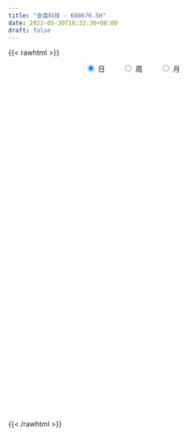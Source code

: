 ```yaml
---
title: "金盘科技 - 688676.SH"
date: 2022-05-30T16:32:30+08:00
draft: false
---
```

{{< rawhtml >}}
    <div style="text-align: center">
        <label style="padding: 1rem;"><input style="margin-right: .5rem" type="radio" name="period" value="D" checked onclick="period_change(this)">日</label>
        <label style="padding: 1rem;"><input style="margin-right: .5rem" type="radio" name="period" value="W" onclick="period_change(this)">周</label>
        <label style="padding: 1rem;"><input style="margin-right: .5rem" type="radio" name="period" value="M" onclick="period_change(this)">月</label>
    </div>
    <div id="chart" style="height: 700px;"></div> 
    <script type="text/javascript">
        const D_v = [14302.85,16188.5,16918.18,9634.56,12882.44,19213.24,22673.2,21352.97,18520.49,31339.67,46271.72,28980.3,18201.26,14660.65,22803.84,12796.25,18086.34,18144.26,23315.55,14404.44,24206.84,11201.26,16573.46,11421.97,13980.7,11008.44,12151.06,16140.12,11830.11,29976.06,21529.93,12065.68,11860.74,11338.49,30678.99,19393.17,21314.66,22336.44,16190.25,13099.53,18120.15,12572.96,15950.42,10883.62,11383.33,10115.11,13899.14,12382.62,28518.95,21488.35,32182.99,108345.35,66048.45,56306.59,31516.59,64621.09,44420.93,33699.25,85230.52,77712.31,45506.05,43834.68,35094.44,35980.92,25590.23,18354.71,61317.84,36480.12,41878.45,46159.19,27804.62,25247.4,51217.33,54027.5,34081.68,104267.26,123511.06,75822.45,44275.99,43930.45,65636.66,90079.98,49806.6,44496.04,52185.61,74482.69,84924.44,78382.14,62709.31,67951.66,58981.11,33404.96,38048.93,25630.5,30815.78,26353.38,40758.15,15639.81,26428.16,26487.42,22346.88,25441.35,30930.71,42152.36,32977.0,51151.57,55692.33,61331.2,75915.56,50501.72,45999.69,47164.25,61595.95,119552.0,82020.29,50549.67,48226.01,44279.85,122326.0,175795.29,201312.61,133458.21,94189.08,80225.73,72693.33,54562.66,82827.07,91918.51,44844.21,52707.78,70582.22,81178.29,70737.67,78333.99,33757.11,28816.59,43886.75,32692.05,25100.84,35500.26,26659.52,49373.53,58477.99,33577.18,48030.64,67654.88,39561.34,38176.25,46432.6,28971.48,37117.57,28164.55,21848.05,27462.09,33212.74,23114.28,23844.5,15283.7,16719.37,14016.02,10304.1,13743.86,18135.69,12858.08,11506.52,8759.77,9014.09,13411.11,7900.88,10325.3,9962.44,9773.51,11983.99,10223.42,11140.72,19380.92,8285.04,9205.18,13927.55,12277.88,11394.24,16509.84,10972.0,10429.28,14240.49,12188.18,12914.08,15327.21,13108.98,14659.56,14569.93,12827.32,12597.52,21528.93,12191.82,13691.14,11959.92,16042.48,9725.12,16642.59,23554.91,17566.01,36215.05,19431.16,21682.89,26723.48,38010.15,18402.92,21378.08,18091.57,15660.74,18579.16,13273.09,17293.96,14440.7,20788.66,15525.83,19667.47,19252.97,8712.13,6918.39,19297.24,16554.99,8695.75,8970.21,8614.54,8768.09,9342.83,10069.38,16491.17,15251.93,15910.22,14564.11,7233.84,15633.9,19431.69,15228.07,9183.86,10232.62,9463.14,9084.52,10040.5,20354.86,18319.47,11118.53,12385.64,13483.7,11746.74,15995.24,17244.47]
const D_histogram = [0.0,-0.0018890028,-0.0168436233,-0.0341172065,-0.0379870409,-0.0230830309,-0.0028140113,-0.0035701673,0.0121802032,0.0657964564,0.1017227893,0.0954475118,0.0798526698,0.0710305877,0.0358599843,0.0061157526,0.0084277117,-0.0134448311,-0.0606516754,-0.1015709386,-0.139331686,-0.1520047508,-0.1258744016,-0.1080380347,-0.0765352144,-0.0593862514,-0.0519912502,-0.0339588319,-0.0403956947,0.0025818955,-0.0013959375,-0.0112610759,-0.008516869,-0.0036608215,0.036951187,0.0466815133,0.0786929982,0.0956963041,0.0920937489,0.0698814005,0.033225541,-0.0011796208,-0.0392984231,-0.0486582972,-0.0494806427,-0.0403797633,-0.0569637924,-0.0451493107,-0.0261411955,-0.0703909634,-0.0143589814,0.1306218429,0.2219478544,0.2440884081,0.2722147804,0.3215454348,0.3146495983,0.2462975102,0.3126876018,0.3502613737,0.3367433027,0.314468344,0.2196940386,0.1034870143,0.0345599374,-0.0497445793,-0.232475187,-0.2656543323,-0.2449936444,-0.1305871971,-0.0898579628,-0.0846217155,0.0105163361,0.0800660222,0.0698561429,0.30384704,0.3809640357,0.3157562958,0.2384394262,0.1463274295,0.081588626,0.1406247102,0.0934956422,0.0003655624,0.0018190678,0.0177136815,0.1313159077,0.1965010998,0.1209180985,0.1568770635,0.0196515442,-0.0689066197,-0.1959412117,-0.2384649911,-0.3431558692,-0.4534255646,-0.5641687557,-0.6252384405,-0.5956896515,-0.5946542578,-0.5540809575,-0.5047149066,-0.4172285088,-0.3094906313,-0.2639843747,-0.1451424034,-0.0492859626,0.0720126823,0.1882422093,0.2348668845,0.2973051925,0.2818480308,0.203236026,0.3402667749,0.3327573147,0.3162491144,0.2929816799,0.2263095272,0.4449908844,0.8849060949,1.362120801,1.629036481,1.7382479346,1.6348846335,1.3829556657,1.144429894,0.9765373799,0.5833209598,0.2768623348,0.0528262276,-0.1016199158,-0.1448530193,-0.0186784865,-0.2607415283,-0.4176762316,-0.5990907812,-0.8001044926,-0.9033047559,-0.9951135457,-1.0506333989,-1.0402655082,-0.9199431251,-0.7298725626,-0.615351632,-0.5010795414,-0.304809068,-0.1884188375,-0.073548432,0.0811724058,0.0659466163,-0.0608303436,-0.2021820532,-0.2987793121,-0.2657392145,-0.1733822166,-0.2387056315,-0.3623177516,-0.3859084411,-0.4695315235,-0.4749871883,-0.4779947455,-0.4126545004,-0.4513473621,-0.4368003859,-0.3495624117,-0.2911538087,-0.267718929,-0.3166328976,-0.3243769042,-0.27113076,-0.2751382662,-0.1944019386,-0.1664792391,-0.2194005067,-0.2793670195,-0.3197963142,-0.3306260532,-0.3442820308,-0.3998243811,-0.4248287351,-0.3804991224,-0.2588586063,-0.1367950129,-0.0703629211,0.0612884568,0.1523719341,0.2816314465,0.3139077325,0.3214522815,0.3312828601,0.3419076767,0.3277305263,0.2406321293,0.1313864689,0.0307132672,-0.0373112815,-0.1184206039,-0.1187212147,-0.109701641,-0.0698360225,-0.124178064,-0.1272413853,-0.0069202147,0.0545562119,0.1653326531,0.1791379562,0.2571417258,0.2603615632,0.1875727418,0.089446915,0.0251484857,0.0452649845,0.0143614508,0.0198966885,0.0126315955,-0.0767094527,-0.1067049377,-0.0894939704,-0.1039242198,-0.1321452719,-0.1344464181,-0.1610581125,-0.1198030804,-0.0814109836,-0.0895130507,-0.1046916636,-0.1333609896,-0.2178570749,-0.2983716028,-0.2611490732,-0.2391280896,-0.1433880852,-0.0654019301,-0.0295987678,0.063081894,0.171904266,0.2563741626,0.3048050563,0.3400306135,0.3429150061,0.3340535838,0.333921643,0.371934706,0.3956992012,0.3850599615,0.3178587056,0.2823128702,0.2375656263,0.1880831883,0.1767077236]
const D_fast = [0.0,-0.0023612536,-0.0215267798,-0.0473296647,-0.0606962593,-0.051563007,-0.0319974903,-0.033646188,-0.0148507668,0.0552146005,0.1165716307,0.1341582312,0.1385265566,0.1474621215,0.1212565142,0.0930412206,0.0974601077,0.072226357,0.0098565939,-0.0564554039,-0.1290490728,-0.1797233254,-0.1850615766,-0.1942347183,-0.1818657016,-0.1795633015,-0.1851661129,-0.1756234025,-0.192159189,-0.1485361249,-0.1528629423,-0.1655433497,-0.16492836,-0.1609875179,-0.1111377126,-0.089737008,-0.0380522736,0.0028751084,0.0222959905,0.0175539922,-0.0107954822,-0.0454955492,-0.0934389572,-0.1149634056,-0.1281559118,-0.1291499733,-0.1599749505,-0.1594477964,-0.1469749801,-0.2088224888,-0.1563802522,0.0212560329,0.168069008,0.2512316636,0.347411731,0.4771287441,0.5488953072,0.5421175967,0.6866795887,0.811818704,0.8824864587,0.9388285861,0.8989777903,0.8086425196,0.748355427,0.6516147655,0.410765361,0.3111726326,0.2705849094,0.3523445575,0.3706093011,0.3546901195,0.4524572551,0.5420234468,0.5492776033,0.8592302603,1.031588265,1.0453195989,1.027612586,0.9720824466,0.9277407996,1.0219330613,0.9981779039,0.9051392146,0.907047487,0.9273705211,1.0738017242,1.1881121913,1.1427587146,1.2179369455,1.0856243123,0.9798394935,0.8038195985,0.7016795714,0.5111997259,0.2875736393,0.0357882594,-0.1815910356,-0.3009646594,-0.4485928301,-0.5465397693,-0.623352445,-0.6401731744,-0.6098079548,-0.6302977918,-0.5477414214,-0.4642064712,-0.3249046558,-0.1616145764,-0.05627318,0.080491426,0.1354962721,0.1076932737,0.3297907163,0.4054705848,0.4680246632,0.5180026486,0.5079078777,0.837836956,1.4989786903,2.3167235967,2.9908983969,3.5346718341,3.8400296914,3.9338396401,3.9814213419,4.0576631727,3.8102769926,3.5730339513,3.362204401,3.1823532786,3.1029069204,3.2244118314,2.9171634076,2.6558096463,2.3246224015,1.923582567,1.5945561147,1.2539689384,0.9357907356,0.6860922491,0.5764288509,0.5840312729,0.5447142955,0.5337165007,0.6537847071,0.7230702282,0.8195535257,0.994567465,0.9958283295,0.8538437837,0.6619465608,0.4906544739,0.4572597678,0.5062712116,0.3812713888,0.1670798309,0.047012031,-0.1539939322,-0.2781963941,-0.4007026376,-0.4385260177,-0.5900557199,-0.6847088401,-0.6848614689,-0.6992413181,-0.7427361706,-0.8708083636,-0.9596465962,-0.974183142,-1.0469752148,-1.0148393719,-1.0285364821,-1.1363078765,-1.2661161441,-1.3864945173,-1.4799807697,-1.5797072549,-1.7352057006,-1.8664172383,-1.9172124062,-1.8602865417,-1.7724217014,-1.72358034,-1.5766068478,-1.447430387,-1.247763013,-1.1370097939,-1.0491021745,-0.9564508809,-0.8603491452,-0.7925936639,-0.8195340286,-0.8959330718,-0.9889279567,-1.0662803257,-1.1769947991,-1.2069757137,-1.2253815502,-1.2029749373,-1.2883614948,-1.3232351625,-1.2046440455,-1.1295285659,-0.9774189615,-0.9188291692,-0.7765399683,-0.70822974,-0.734125376,-0.8098894741,-0.867900782,-0.8364680371,-0.863781208,-0.8532717983,-0.8573789923,-0.9658974038,-1.0225691232,-1.0277316484,-1.0681429528,-1.1294003229,-1.1653130735,-1.2321892962,-1.2208850341,-1.2028456832,-1.2333260129,-1.2746775418,-1.3366871153,-1.4756474692,-1.6307548978,-1.6588196366,-1.6965806753,-1.6366876923,-1.5750520196,-1.5466485493,-1.438197414,-1.2863989755,-1.1378355383,-1.0132033805,-0.8929701699,-0.8043570258,-0.7297050521,-0.6463565822,-0.5153598427,-0.3926705471,-0.3070447965,-0.294781376,-0.2597489938,-0.2451048312,-0.2475664721,-0.2147650059]
const D_slow = [0.0,-0.0004722507,-0.0046831565,-0.0132124582,-0.0227092184,-0.0284799761,-0.0291834789,-0.0300760208,-0.02703097,-0.0105818559,0.0148488414,0.0387107194,0.0586738868,0.0764315338,0.0853965298,0.086925468,0.0890323959,0.0856711881,0.0705082693,0.0451155347,0.0102826132,-0.0277185746,-0.059187175,-0.0861966836,-0.1053304872,-0.1201770501,-0.1331748626,-0.1416645706,-0.1517634943,-0.1511180204,-0.1514670048,-0.1542822738,-0.156411491,-0.1573266964,-0.1480888996,-0.1364185213,-0.1167452718,-0.0928211957,-0.0697977585,-0.0523274084,-0.0440210231,-0.0443159283,-0.0541405341,-0.0663051084,-0.0786752691,-0.0887702099,-0.103011158,-0.1142984857,-0.1208337846,-0.1384315254,-0.1420212708,-0.1093658101,-0.0538788465,0.0071432556,0.0751969507,0.1555833093,0.2342457089,0.2958200865,0.3739919869,0.4615573303,0.545743156,0.624360242,0.6792837517,0.7051555053,0.7137954896,0.7013593448,0.643240548,0.5768269649,0.5155785538,0.4829317546,0.4604672639,0.439311835,0.441940919,0.4619574246,0.4794214603,0.5553832203,0.6506242292,0.7295633032,0.7891731597,0.8257550171,0.8461521736,0.8813083512,0.9046822617,0.9047736523,0.9052284192,0.9096568396,0.9424858165,0.9916110915,1.0218406161,1.061059882,1.065972768,1.0487461131,0.9997608102,0.9401445624,0.8543555951,0.740999204,0.5999570151,0.4436474049,0.2947249921,0.1460614276,0.0075411882,-0.1186375384,-0.2229446656,-0.3003173234,-0.3663134171,-0.402599018,-0.4149205086,-0.396917338,-0.3498567857,-0.2911400646,-0.2168137665,-0.1463517587,-0.0955427523,-0.0104760585,0.0727132701,0.1517755487,0.2250209687,0.2815983505,0.3928460716,0.6140725954,0.9546027956,1.3618619159,1.7964238995,2.2051450579,2.5508839743,2.8369914478,3.0811257928,3.2269560328,3.2961716165,3.3093781734,3.2839731944,3.2477599396,3.243090318,3.1779049359,3.073485878,2.9237131827,2.7236870596,2.4978608706,2.2490824841,1.9864241344,1.7263577574,1.4963719761,1.3139038354,1.1600659275,1.0347960421,0.9585937751,0.9114890657,0.8931019577,0.9133950592,0.9298817132,0.9146741273,0.864128614,0.789433786,0.7229989824,0.6796534282,0.6199770203,0.5293975824,0.4329204722,0.3155375913,0.1967907942,0.0772921078,-0.0258715173,-0.1387083578,-0.2479084543,-0.3352990572,-0.4080875094,-0.4750172416,-0.554175466,-0.6352696921,-0.7030523821,-0.7718369486,-0.8204374332,-0.862057243,-0.9169073697,-0.9867491246,-1.0666982031,-1.1493547164,-1.2354252241,-1.3353813194,-1.4415885032,-1.5367132838,-1.6014279354,-1.6356266886,-1.6532174189,-1.6378953047,-1.5998023211,-1.5293944595,-1.4509175264,-1.370554456,-1.287733741,-1.2022568218,-1.1203241902,-1.0601661579,-1.0273195407,-1.0196412239,-1.0289690443,-1.0585741952,-1.0882544989,-1.1156799092,-1.1331389148,-1.1641834308,-1.1959937771,-1.1977238308,-1.1840847778,-1.1427516146,-1.0979671255,-1.0336816941,-0.9685913032,-0.9216981178,-0.8993363891,-0.8930492676,-0.8817330215,-0.8781426588,-0.8731684867,-0.8700105878,-0.889187951,-0.9158641855,-0.938237678,-0.964218733,-0.997255051,-1.0308666555,-1.0711311836,-1.1010819537,-1.1214346996,-1.1438129623,-1.1699858782,-1.2033261256,-1.2577903943,-1.332383295,-1.3976705633,-1.4574525857,-1.493299607,-1.5096500895,-1.5170497815,-1.501279308,-1.4583032415,-1.3942097009,-1.3180084368,-1.2330007834,-1.1472720319,-1.0637586359,-0.9802782252,-0.8872945487,-0.7883697484,-0.692104758,-0.6126400816,-0.542061864,-0.4826704575,-0.4356496604,-0.3914727295]
const D_data = [['2021-05-19', 16.7959, 16.6575, 16.4797, 16.865],['2021-05-20', 16.5587, 16.6279, 16.2129, 16.6674],['2021-05-21', 16.6279, 16.4105, 16.1833, 16.6279],['2021-05-24', 16.371, 16.2722, 16.124, 16.371],['2021-05-25', 16.2722, 16.3513, 16.1734, 16.4698],['2021-05-26', 16.4105, 16.5884, 16.3019, 16.618],['2021-05-27', 16.5785, 16.7366, 16.4896, 16.8848],['2021-05-28', 16.7959, 16.5192, 16.4007, 17.0429],['2021-05-31', 16.6081, 16.7662, 16.3019, 16.786],['2021-06-01', 16.6971, 17.4578, 16.618, 17.5369],['2021-06-02', 17.5764, 17.5467, 17.4084, 18.1692],['2021-06-03', 17.4479, 17.1812, 16.9539, 17.7443],['2021-06-04', 17.1614, 17.0824, 16.9836, 17.4776],['2021-06-07', 17.0824, 17.1713, 17.0033, 17.2207],['2021-06-08', 17.1713, 16.7761, 16.6081, 17.2503],['2021-06-09', 16.7662, 16.6971, 16.5291, 16.8749],['2021-06-10', 16.6971, 17.0429, 16.5983, 17.1318],['2021-06-11', 17.112, 16.6971, 16.5983, 17.1417],['2021-06-15', 16.539, 16.1734, 16.0153, 16.5785],['2021-06-16', 16.2722, 15.9561, 15.877, 16.3315],['2021-06-17', 16.0153, 15.6893, 15.3929, 16.0252],['2021-06-18', 15.6695, 15.7486, 15.4917, 15.7585],['2021-06-21', 15.7683, 16.1537, 15.6103, 16.2821],['2021-06-22', 16.1932, 16.0647, 16.0153, 16.2821],['2021-06-23', 16.0746, 16.2821, 16.0055, 16.3414],['2021-06-24', 16.3019, 16.1635, 16.0055, 16.4501],['2021-06-25', 16.1833, 16.045, 15.9561, 16.2623],['2021-06-28', 16.0252, 16.1932, 16.0252, 16.371],['2021-06-29', 16.1932, 15.8671, 15.8375, 16.2031],['2021-06-30', 15.9067, 16.5489, 15.7387, 16.5785],['2021-07-01', 16.5983, 16.045, 15.9857, 16.5983],['2021-07-02', 15.9857, 15.9067, 15.8375, 16.0845],['2021-07-05', 15.877, 16.0153, 15.8177, 16.0351],['2021-07-06', 16.0055, 16.0351, 15.8276, 16.0746],['2021-07-07', 15.9659, 16.5983, 15.9659, 16.5983],['2021-07-08', 16.7069, 16.3611, 16.3216, 16.7761],['2021-07-09', 16.3019, 16.786, 16.2327, 16.786],['2021-07-12', 16.9737, 16.786, 16.6575, 16.9836],['2021-07-13', 16.7662, 16.6279, 16.4995, 16.8551],['2021-07-14', 16.6279, 16.3809, 16.3216, 16.6773],['2021-07-15', 16.4007, 16.0746, 15.877, 16.6378],['2021-07-16', 16.0746, 15.9165, 15.8276, 16.1635],['2021-07-19', 15.8968, 15.6498, 15.4028, 15.9165],['2021-07-20', 15.6103, 15.8375, 15.472, 15.8573],['2021-07-21', 15.7189, 15.8671, 15.7189, 16.1043],['2021-07-22', 15.8177, 15.9659, 15.7288, 16.0055],['2021-07-23', 15.8968, 15.5708, 15.5411, 15.9165],['2021-07-26', 15.4917, 15.8573, 15.4818, 15.9462],['2021-07-27', 15.8573, 15.9857, 15.6597, 16.3809],['2021-07-28', 16.0252, 15.0669, 14.563, 16.045],['2021-07-29', 15.2052, 16.3019, 15.2052, 16.5983],['2021-07-30', 16.3809, 17.9913, 16.3019, 19.4536],['2021-08-02', 17.9815, 18.0901, 17.5467, 18.6533],['2021-08-03', 17.9815, 17.7147, 17.6258, 18.9596],['2021-08-04', 17.606, 18.1395, 17.4973, 18.3964],['2021-08-05', 18.2186, 18.8706, 17.5764, 19.0979],['2021-08-06', 19.4239, 18.5644, 18.3075, 19.7302],['2021-08-09', 18.2284, 17.853, 17.7147, 18.4853],['2021-08-10', 17.774, 19.8092, 17.7443, 20.6293],['2021-08-11', 19.661, 20.0562, 19.4536, 20.9652],['2021-08-12', 19.6413, 19.829, 19.2658, 20.1353],['2021-08-13', 19.7401, 19.9673, 19.4536, 20.1946],['2021-08-16', 20.0562, 19.0485, 18.9793, 20.5996],['2021-08-17', 18.8212, 18.4359, 18.179, 19.75],['2021-08-18', 18.594, 18.6829, 18.2186, 18.9497],['2021-08-19', 18.8509, 18.1692, 18.0901, 18.8509],['2021-08-20', 17.2899, 16.1932, 16.0055, 17.774],['2021-08-23', 16.3216, 17.3689, 16.3216, 17.3985],['2021-08-24', 17.774, 17.8827, 17.5369, 18.5644],['2021-08-25', 17.7147, 19.3449, 17.5863, 19.4239],['2021-08-26', 18.9299, 18.8212, 18.7817, 19.4239],['2021-08-27', 18.8212, 18.4952, 18.3075, 19.1473],['2021-08-30', 18.9596, 19.9278, 18.673, 20.4119],['2021-08-31', 19.5128, 20.155, 19.2164, 20.4712],['2021-09-01', 19.9574, 19.4437, 18.8608, 20.4416],['2021-09-02', 20.2538, 23.3364, 20.0068, 23.3364],['2021-09-03', 23.3166, 22.5756, 22.5756, 25.1938],['2021-09-06', 23.0103, 21.2023, 20.5799, 23.3166],['2021-09-07', 21.2517, 20.9948, 20.6194, 21.5086],['2021-09-08', 21.2221, 20.6194, 20.2538, 21.4592],['2021-09-09', 20.5502, 20.7478, 19.7697, 21.7655],['2021-09-10', 21.2418, 22.4966, 21.2418, 24.6504],['2021-09-13', 22.3879, 21.4197, 21.2517, 22.4175],['2021-09-14', 21.6469, 20.6293, 20.4811, 22.2002],['2021-09-15', 20.4514, 21.6963, 20.2538, 22.131],['2021-09-16', 22.2298, 22.0619, 21.884, 23.2672],['2021-09-17', 22.2496, 23.8304, 22.2496, 25.0752],['2021-09-22', 23.692, 23.9786, 23.2277, 24.7788],['2021-09-23', 24.6998, 22.4571, 22.2792, 24.7986],['2021-09-24', 22.5262, 24.0082, 21.7951, 24.5516],['2021-09-27', 23.119, 21.7852, 21.1134, 23.7612],['2021-09-28', 21.6568, 21.9137, 21.5975, 23.3858],['2021-09-29', 22.2397, 20.8861, 20.7478, 22.5163],['2021-09-30', 21.1727, 21.4493, 20.896, 21.9137],['2021-10-08', 21.8939, 20.1649, 20.0167, 22.0619],['2021-10-11', 20.402, 19.3054, 19.1275, 20.4811],['2021-10-12', 19.3646, 18.3865, 17.7839, 19.3646],['2021-10-13', 18.6039, 18.1395, 17.8431, 18.6039],['2021-10-14', 18.0309, 18.7521, 17.9321, 18.9596],['2021-10-15', 18.7817, 18.0309, 18.0111, 19.3449],['2021-10-18', 18.0605, 18.1889, 18.0309, 18.6533],['2021-10-19', 18.0901, 18.1099, 18.0901, 18.9694],['2021-10-20', 18.1395, 18.5644, 17.6357, 18.7422],['2021-10-21', 18.5446, 19.0188, 17.9913, 19.414],['2021-10-22', 19.0979, 18.3766, 18.347, 19.0979],['2021-10-25', 18.9694, 19.5227, 18.7718, 20.0464],['2021-10-26', 19.4832, 19.6808, 19.414, 20.7379],['2021-10-27', 20.4317, 20.5403, 19.7598, 21.143],['2021-10-28', 20.0562, 21.1727, 19.7697, 21.884],['2021-10-29', 20.8664, 20.8664, 19.9772, 21.4197],['2021-11-01', 20.7379, 21.5382, 20.4119, 21.805],['2021-11-02', 21.4987, 20.896, 20.3131, 21.7655],['2021-11-03', 20.2637, 20.0266, 18.8311, 20.3526],['2021-11-04', 19.9574, 23.0992, 19.9574, 24.028],['2021-11-05', 23.4055, 21.9137, 21.8346, 23.4055],['2021-11-08', 21.7259, 22.0125, 21.3505, 22.7041],['2021-11-09', 22.3286, 22.0915, 21.7358, 23.198],['2021-11-10', 21.6667, 21.5481, 20.9454, 21.8247],['2021-11-11', 22.4274, 25.8557, 22.4274, 25.8557],['2021-11-12', 26.6659, 31.0229, 26.577, 31.0229],['2021-11-15', 32.0011, 34.9947, 29.9856, 37.2275],['2021-11-16', 34.4019, 35.7455, 33.7696, 36.7928],['2021-11-17', 35.9629, 36.368, 35.2417, 37.1485],['2021-11-18', 36.5557, 35.3602, 34.3821, 36.8126],['2021-11-19', 34.7378, 34.0857, 32.6037, 35.2713],['2021-11-22', 34.4513, 34.3228, 32.8804, 34.6785],['2021-11-23', 34.3228, 35.38, 33.0582, 35.8542],['2021-11-24', 34.5797, 32.1097, 31.7047, 35.1429],['2021-11-25', 31.6651, 32.1097, 31.2798, 32.3765],['2021-11-26', 31.8627, 32.3073, 30.4894, 32.4555],['2021-11-29', 31.9319, 32.6037, 31.9319, 33.7696],['2021-11-30', 32.9989, 33.8288, 32.7124, 36.3581],['2021-12-01', 32.5938, 36.5755, 32.2085, 36.5755],['2021-12-02', 35.459, 31.9912, 31.2205, 35.459],['2021-12-03', 31.6849, 32.1493, 31.181, 32.742],['2021-12-06', 31.8529, 30.9439, 30.3709, 32.7223],['2021-12-07', 31.3589, 29.5014, 28.9976, 31.4577],['2021-12-08', 29.4619, 29.5904, 29.1359, 30.5092],['2021-12-09', 29.3335, 28.7802, 28.464, 29.8769],['2021-12-10', 29.2149, 28.3158, 28.2566, 29.8176],['2021-12-13', 28.5233, 28.4443, 27.7527, 28.6221],['2021-12-14', 28.7506, 29.62, 28.4344, 30.114],['2021-12-15', 29.5508, 30.8747, 28.4838, 31.7639],['2021-12-16', 30.2325, 30.3906, 29.4422, 31.1217],['2021-12-17', 30.4499, 30.7167, 29.8769, 32.8013],['2021-12-20', 36.5557, 32.4061, 31.9615, 36.5557],['2021-12-21', 32.8705, 32.1888, 30.4993, 33.1965],['2021-12-22', 32.2777, 32.8211, 31.3193, 33.8486],['2021-12-23', 32.7914, 34.1845, 32.0011, 34.56],['2021-12-24', 33.7399, 32.6235, 32.5049, 34.0758],['2021-12-27', 32.6235, 30.9735, 30.0745, 32.9495],['2021-12-28', 30.6673, 30.0844, 29.1952, 31.2699],['2021-12-29', 29.3532, 29.9164, 29.3532, 30.8352],['2021-12-30', 29.7386, 31.2502, 29.4619, 32.2777],['2021-12-31', 31.0229, 32.2579, 30.8747, 33.5818],['2022-01-04', 32.2876, 30.2819, 30.2227, 32.6926],['2022-01-05', 30.3313, 28.879, 28.632, 30.6277],['2022-01-06', 28.8494, 29.5014, 28.5431, 29.9362],['2022-01-07', 29.047, 28.1676, 28.1676, 29.4224],['2022-01-10', 28.1676, 28.5628, 27.8218, 28.7604],['2022-01-11', 28.9877, 28.2072, 27.6638, 29.0272],['2022-01-12', 27.6638, 28.879, 27.6638, 29.3137],['2022-01-13', 28.879, 27.2883, 27.1698, 28.879],['2022-01-14', 27.1303, 27.5057, 26.6363, 28.1874],['2022-01-17', 27.4958, 28.3356, 26.7054, 28.385],['2022-01-18', 28.3158, 28.059, 27.565, 28.5826],['2022-01-19', 27.7724, 27.5551, 27.0216, 28.0787],['2022-01-20', 27.7329, 26.2707, 25.8854, 28.0194],['2022-01-21', 26.4288, 26.2905, 25.668, 26.7647],['2022-01-24', 26.2905, 26.8437, 25.4902, 27.3674],['2022-01-25', 25.6977, 25.9348, 25.6977, 27.1797],['2022-01-26', 26.3991, 26.903, 25.9941, 27.0117],['2022-01-27', 26.6857, 26.2707, 25.5001, 26.7054],['2022-01-28', 26.3003, 24.9073, 24.5318, 26.3003],['2022-02-07', 25.3914, 24.1762, 24.1169, 25.4507],['2022-02-08', 24.275, 23.7612, 23.0202, 24.4627],['2022-02-09', 24.1465, 23.5735, 22.9016, 24.1465],['2022-02-10', 23.445, 23.0301, 22.8523, 23.9588],['2022-02-11', 23.6723, 21.8346, 21.7753, 23.6723],['2022-02-14', 21.3999, 21.4691, 21.2616, 22.052],['2022-02-15', 21.4691, 21.8544, 21.0442, 21.9137],['2022-02-16', 22.0026, 22.793, 21.7556, 23.1684],['2022-02-17', 22.7238, 23.0696, 22.3484, 23.5735],['2022-02-18', 22.7238, 22.5657, 22.3484, 23.0597],['2022-02-21', 22.5262, 23.6822, 22.2397, 23.692],['2022-02-22', 23.6822, 23.6328, 22.9412, 23.8896],['2022-02-23', 23.3067, 24.6603, 23.3067, 25.0061],['2022-02-24', 24.5121, 23.9094, 23.5241, 25.0456],['2022-02-25', 23.9094, 23.7612, 23.7612, 24.68],['2022-02-28', 24.2354, 23.9094, 23.6328, 24.2354],['2022-03-01', 24.107, 24.0675, 23.7118, 25.4803],['2022-03-02', 23.86, 23.8501, 22.9214, 24.2058],['2022-03-03', 23.7118, 22.7337, 22.3879, 23.8896],['2022-03-04', 23.4253, 21.9235, 21.7457, 23.4253],['2022-03-07', 21.9235, 21.3801, 20.649, 22.2199],['2022-03-08', 21.2319, 21.1825, 21.0739, 22.1014],['2022-03-09', 21.6173, 20.402, 19.6116, 21.7358],['2022-03-10', 21.143, 20.9454, 20.8466, 22.3484],['2022-03-11', 20.7577, 20.8367, 19.9574, 21.1331],['2022-03-14', 20.7281, 21.1233, 20.1254, 21.5975],['2022-03-15', 20.9158, 19.661, 19.6018, 21.2517],['2022-03-16', 20.1056, 19.8784, 18.9299, 20.6194],['2022-03-17', 20.2637, 21.5185, 20.2637, 22.6053],['2022-03-18', 21.3999, 21.1233, 20.402, 21.3999],['2022-03-21', 21.1331, 22.131, 20.896, 22.131],['2022-03-22', 21.6469, 21.2319, 21.1035, 22.0223],['2022-03-23', 21.2418, 22.3089, 21.0541, 22.7732],['2022-03-24', 21.9828, 21.6568, 21.4394, 22.2298],['2022-03-25', 21.6568, 20.5601, 20.4317, 21.7259],['2022-03-28', 20.7478, 19.7598, 19.6413, 21.0343],['2022-03-29', 19.7598, 19.661, 19.4733, 20.3032],['2022-03-30', 19.75, 20.5008, 19.75, 20.7478],['2022-03-31', 20.2538, 19.7302, 19.661, 20.4811],['2022-04-01', 19.4437, 20.0068, 19.3251, 20.6391],['2022-04-06', 20.0068, 19.7302, 19.4634, 20.3428],['2022-04-07', 19.5326, 18.2877, 18.2877, 19.7302],['2022-04-08', 18.3371, 18.5051, 17.8234, 18.673],['2022-04-11', 18.4458, 18.8509, 17.8827, 18.9596],['2022-04-12', 18.8608, 18.2482, 17.5072, 18.8608],['2022-04-13', 18.4063, 17.7246, 17.6851, 18.4063],['2022-04-14', 17.7839, 17.7147, 17.4776, 17.9815],['2022-04-15', 17.4875, 17.0626, 16.5983, 17.4875],['2022-04-18', 16.4105, 17.6851, 16.0153, 17.8036],['2022-04-19', 17.3393, 17.6258, 17.3393, 18.2383],['2022-04-20', 17.6653, 16.8947, 16.8354, 17.6752],['2022-04-21', 17.28, 16.4995, 16.4007, 17.28],['2022-04-22', 16.4303, 15.9462, 15.8177, 16.4995],['2022-04-25', 15.6794, 14.6223, 14.6223, 15.7881],['2022-04-26', 14.4741, 13.8319, 13.8319, 14.8199],['2022-04-27', 13.8319, 14.7705, 13.3379, 14.7902],['2022-04-28', 14.7112, 14.3358, 14.3358, 15.0866],['2022-04-29', 14.5235, 15.2151, 14.5235, 15.3633],['2022-05-05', 15.1262, 15.1657, 14.8396, 15.2941],['2022-05-06', 14.6816, 14.6914, 14.5334, 15.1064],['2022-05-09', 15.0965, 15.551, 14.8298, 15.7683],['2022-05-10', 15.5115, 16.1833, 15.0669, 16.5785],['2022-05-11', 16.2031, 16.371, 16.1932, 16.8749],['2022-05-12', 16.3315, 16.3117, 15.8968, 16.5587],['2022-05-13', 16.3908, 16.4501, 16.1635, 16.5884],['2022-05-16', 16.5192, 16.2525, 16.0647, 16.9539],['2022-05-17', 16.0944, 16.2031, 15.9561, 16.4303],['2022-05-18', 16.2327, 16.4105, 16.124, 16.6279],['2022-05-19', 16.1043, 17.1417, 16.0055, 17.4677],['2022-05-20', 17.3195, 17.3195, 16.7959, 17.4381],['2022-05-23', 17.2701, 17.1318, 16.7069, 17.4677],['2022-05-24', 16.9935, 16.4007, 16.3019, 17.5566],['2022-05-25', 16.1043, 16.6773, 16.0845, 16.8156],['2022-05-26', 16.865, 16.4797, 16.2031, 16.8848],['2022-05-27', 16.38, 16.27, 16.17, 17.19],['2022-05-30', 16.21, 16.67, 16.21, 16.98]]
const W_v = [679065.0699999999,300599.61,237268.23,159457.33,216066.78,403673.05,220472.31,96514.85,32692.67,74082.4,86426.44,85756.41,143313.44,86491.34,73128.09,65135.63,91541.9,94586.05,82319.33,62231.62,202918.26,262913.65,285982.81,176338.14,177569.78,367104.83,319745.53,305895.38,209043.11,156065.5,30815.78,135666.92,153848.3,294592.38,356332.18,441176.8200000001,581878.96,326860.23,334589.28,165996.49,216118.86,220796.55,147805.0,78961.85,69057.75,50592.37,52268.66,61939.41,61583.24,67778.94,76183.26,63610.48,113409.72,126197.52,82898.52,50755.19,73848.2,51603.58,67065.53,21797.95,69710.14,67262.49,64729.85,17244.47]
const W_histogram = [0.0,-0.0735179487,-0.102493459,-0.0961885117,-0.007446412,0.0741239383,0.0389661449,-0.0603889737,-0.0962799503,-0.109207482,-0.1181685452,-0.109398664,-0.0607206322,-0.0499733871,-0.0993920215,-0.1042577127,-0.1084473289,-0.0468055396,-0.0586309163,-0.0823228596,0.064509486,0.1924821757,0.3544426504,0.1980238823,0.2375620739,0.5108015154,0.649589299,0.7855109532,0.8369473776,0.6561763415,0.4191785379,0.1041878226,-0.0851638094,-0.0488156138,0.0351457092,0.6589601465,1.2010736476,1.3518685353,1.3498165406,1.0144323218,0.8832560645,0.8534044505,0.7416616903,0.3450568368,0.008702648,-0.3075854976,-0.6047366066,-0.9807574658,-1.1415157473,-1.1266857323,-1.1935815819,-1.2575537315,-1.225826438,-1.187218129,-1.1429831391,-1.1554599084,-1.1964169242,-1.229539956,-1.2286251183,-1.1903878919,-0.9823916034,-0.7334111118,-0.5925826074,-0.4330698168]
const W_fast = [0.0,-0.0918974359,-0.1464963109,-0.1642384915,-0.0773579949,0.02274334,-0.0026729172,-0.1171252792,-0.1770862433,-0.2173156455,-0.255818845,-0.2743986299,-0.2409007561,-0.2426468578,-0.3169134975,-0.347843617,-0.3791450654,-0.3292046609,-0.3556877667,-0.3999604249,-0.2370007079,-0.0609074742,0.1896636631,0.0827508656,0.1816795756,0.582619396,0.8838045044,1.2161038969,1.4767771657,1.4600502149,1.3278470459,1.0389032861,0.8282607019,0.8524049939,0.9451527442,1.7337072182,2.5760891311,3.0648511526,3.4002532931,3.3184771548,3.4081149136,3.5916144123,3.6652870746,3.3549464303,3.0207679034,2.6275833835,2.1792481228,1.5580378972,1.1119006789,0.8450592608,0.4797680157,0.1014074332,-0.1733218828,-0.4315181061,-0.6730289009,-0.9743706472,-1.3144318941,-1.654939915,-1.9611813568,-2.2205411034,-2.2581427157,-2.1925150021,-2.1998321495,-2.1485868131]
const W_slow = [0.0,-0.0183794872,-0.0440028519,-0.0680499798,-0.0699115828,-0.0513805983,-0.0416390621,-0.0567363055,-0.080806293,-0.1081081635,-0.1376502998,-0.1649999659,-0.1801801239,-0.1926734707,-0.2175214761,-0.2435859043,-0.2706977365,-0.2823991214,-0.2970568504,-0.3176375653,-0.3015101938,-0.2533896499,-0.1647789873,-0.1152730167,-0.0558824983,0.0718178806,0.2342152054,0.4305929437,0.6398297881,0.8038738734,0.9086685079,0.9347154636,0.9134245112,0.9012206078,0.9100070351,1.0747470717,1.3750154836,1.7129826174,2.0504367525,2.304044833,2.5248588491,2.7382099617,2.9236253843,3.0098895935,3.0120652555,2.9351688811,2.7839847294,2.538795363,2.2534164262,1.9717449931,1.6733495976,1.3589611648,1.0525045552,0.755700023,0.4699542382,0.1810892611,-0.1180149699,-0.4253999589,-0.7325562385,-1.0301532115,-1.2757511123,-1.4591038903,-1.6072495421,-1.7155169963]
const W_data = [['2021-03-12', 27.3357, 17.6218, 17.4851, 29.093],['2021-03-19', 17.8073, 16.4698, 16.2257, 18.354],['2021-03-26', 16.5284, 16.6748, 16.216, 18.0221],['2021-04-02', 16.6162, 16.9677, 15.9133, 17.241],['2021-04-09', 17.0848, 18.2076, 16.4014, 18.4516],['2021-04-16', 18.8226, 18.5981, 17.5144, 21.771],['2021-04-23', 18.6274, 17.2996, 17.2996, 20.1894],['2021-04-30', 17.1922, 16.1141, 16.0549, 17.5535],['2021-05-07', 16.3414, 16.4698, 16.1932, 16.7465],['2021-05-14', 16.5686, 16.5291, 16.0055, 16.8947],['2021-05-21', 16.4995, 16.4105, 16.1833, 16.9638],['2021-05-28', 16.371, 16.5192, 16.124, 17.0429],['2021-06-04', 16.6081, 17.0824, 16.3019, 18.1692],['2021-06-11', 17.0824, 16.6971, 16.5291, 17.2503],['2021-06-18', 16.539, 15.7486, 15.3929, 16.5785],['2021-06-25', 15.7683, 16.045, 15.6103, 16.4501],['2021-07-02', 16.0252, 15.9067, 15.7387, 16.5983],['2021-07-09', 15.877, 16.786, 15.8177, 16.786],['2021-07-16', 16.9737, 15.9165, 15.8276, 16.9836],['2021-07-23', 15.8968, 15.5708, 15.4028, 16.1043],['2021-07-30', 15.4917, 17.9913, 14.563, 19.4536],['2021-08-06', 17.9815, 18.5644, 17.4973, 19.7302],['2021-08-13', 18.2284, 19.9673, 17.7147, 20.9652],['2021-08-20', 20.0562, 16.1932, 16.0055, 20.5996],['2021-08-27', 16.3216, 18.4952, 16.3216, 19.4239],['2021-09-03', 18.9596, 22.5756, 18.673, 25.1938],['2021-09-10', 23.0103, 22.4966, 19.7697, 24.6504],['2021-09-17', 22.3879, 23.8304, 20.2538, 25.0752],['2021-09-24', 23.692, 24.0082, 21.7951, 24.7986],['2021-09-30', 23.119, 21.4493, 20.7478, 23.7612],['2021-10-08', 21.8939, 20.1649, 20.0167, 22.0619],['2021-10-15', 20.402, 18.0309, 17.7839, 20.4811],['2021-10-22', 18.0605, 18.3766, 17.6357, 19.414],['2021-10-29', 18.9694, 20.8664, 18.7718, 21.884],['2021-11-05', 20.7379, 21.9137, 18.8311, 24.028],['2021-11-12', 21.7259, 31.0229, 20.9454, 31.0229],['2021-11-19', 32.0011, 34.0857, 29.9856, 37.2275],['2021-11-26', 34.4513, 32.3073, 30.4894, 35.8542],['2021-12-03', 31.9319, 32.1493, 31.181, 36.5755],['2021-12-10', 31.8529, 28.3158, 28.2566, 32.7223],['2021-12-17', 28.5233, 30.7167, 27.7527, 32.8013],['2021-12-24', 36.5557, 32.6235, 30.4993, 36.5557],['2021-12-31', 32.6235, 32.2579, 29.1952, 33.5818],['2022-01-07', 32.2876, 28.1676, 28.1676, 32.6926],['2022-01-14', 28.1676, 27.5057, 26.6363, 29.3137],['2022-01-21', 27.4958, 26.2905, 25.668, 28.5826],['2022-01-28', 26.2905, 24.9073, 24.5318, 27.3674],['2022-02-11', 25.3914, 21.8346, 21.7753, 25.4507],['2022-02-18', 21.3999, 22.5657, 21.0442, 23.5735],['2022-02-25', 22.5262, 23.7612, 22.2397, 25.0456],['2022-03-04', 24.2354, 21.9235, 21.7457, 25.4803],['2022-03-11', 21.9235, 20.8367, 19.6116, 22.3484],['2022-03-18', 20.7281, 21.1233, 18.9299, 22.6053],['2022-03-25', 21.1331, 20.5601, 20.4317, 22.7732],['2022-04-01', 20.7478, 20.0068, 19.3251, 21.0343],['2022-04-08', 20.0068, 18.5051, 17.8234, 20.3428],['2022-04-15', 18.4458, 17.0626, 16.5983, 18.9596],['2022-04-22', 16.4105, 15.9462, 15.8177, 18.2383],['2022-04-29', 15.6794, 15.2151, 13.3379, 15.7881],['2022-05-06', 15.1262, 14.6914, 14.5334, 15.2941],['2022-05-13', 15.0965, 16.4501, 14.8298, 16.8749],['2022-05-20', 16.5192, 17.3195, 15.9561, 17.4677],['2022-05-27', 17.2701, 16.27, 16.0845, 17.5566],['2022-06-02', 16.21, 16.67, 16.21, 16.98]]
const M_v = [1295181.9299999997,1017935.3,297478.41,407494.3,475650.87,1008049.2100000001,1252609.5199999998,614923.38,1858008.7000000002,933545.6699999999,250880.63,205961.15,430345.98,260566.46,240744.9]
const M_histogram = [0.0,-0.0127316239,0.0216003701,0.0280988798,0.1226653716,0.3132259385,0.4977672498,0.5479288172,1.3744147733,1.713546234,1.3566830369,0.9846135484,0.417250281,-0.2651645745,-0.6023224055]
const M_fast = [0.0,-0.0159145299,0.0238175567,0.0373407863,0.162573621,0.4314406725,0.7404237963,0.927567568,2.0976572174,2.8651752366,2.8474827988,2.7215666973,2.2585160002,1.5098100011,1.0220715687]
const M_slow = [0.0,-0.003182906,0.0022171865,0.0092419065,0.0399082494,0.118214734,0.2426565465,0.3796387508,0.7232424441,1.1516290026,1.4907997618,1.7369531489,1.8412657192,1.7749745756,1.6243939742]
const M_data = [['2021-03-31', 27.3357, 16.3136, 15.9133, 29.093],['2021-04-30', 16.4307, 16.1141, 16.0549, 21.771],['2021-05-31', 16.3414, 16.7662, 16.0055, 17.0429],['2021-06-30', 16.6971, 16.5489, 15.3929, 18.1692],['2021-07-30', 16.5983, 17.9913, 14.563, 19.4536],['2021-08-31', 17.9815, 20.155, 16.0055, 20.9652],['2021-09-30', 19.9574, 21.4493, 18.8608, 25.1938],['2021-10-29', 21.8939, 20.8664, 17.6357, 22.0619],['2021-11-30', 20.7379, 33.8288, 18.8311, 37.2275],['2021-12-31', 32.5938, 32.2579, 27.7527, 36.5755],['2022-01-28', 32.2876, 24.9073, 24.5318, 32.6926],['2022-02-28', 25.3914, 23.9094, 21.0442, 25.4507],['2022-03-31', 24.107, 19.7302, 18.9299, 25.4803],['2022-04-29', 19.4437, 15.2151, 13.3379, 20.6391],['2022-05-31', 15.1262, 16.67, 14.5334, 17.5566]]
        const D_a = [null,null,null,16.124,null,null,null,null,null,null,18.1692,null,null,null,null,null,null,null,null,null,15.3929,null,null,null,null,null,null,null,null,null,null,null,null,null,null,null,null,16.9836,null,null,null,null,15.4028,null,null,null,null,null,null,null,null,null,null,null,null,null,null,null,null,20.9652,null,null,null,null,null,null,16.0055,null,null,null,null,null,null,null,null,null,25.1938,null,null,null,null,null,null,null,null,null,null,null,null,null,null,null,null,null,null,null,null,null,null,null,null,null,17.6357,null,null,null,null,null,null,null,null,null,null,null,null,null,null,null,null,null,37.2275,null,null,null,null,null,null,null,null,null,null,null,null,null,null,null,null,null,null,null,27.7527,null,null,null,null,36.5557,null,null,null,null,null,null,null,null,null,null,null,null,null,null,null,null,null,null,null,null,null,null,null,null,null,null,null,null,null,null,null,null,null,null,21.0442,null,null,null,null,null,null,null,null,null,25.4803,null,null,null,null,null,null,null,null,null,null,18.9299,null,null,null,null,null,null,null,null,null,20.7478,null,null,null,null,null,null,null,null,null,null,null,null,null,null,null,null,null,13.3379,null,null,null,null,null,null,null,null,null,null,null,null,null,null,null,17.5566,null,null,null,null]
const W_a = [null,null,null,15.9133,null,null,null,null,null,null,null,null,18.1692,null,null,null,null,null,null,null,14.563,null,null,null,null,25.1938,null,null,null,null,null,null,17.6357,null,null,null,37.2275,null,null,null,null,null,null,null,null,null,null,null,null,null,null,null,null,null,null,null,null,null,13.3379,null,null,null,null,null]
const M_a = [null,null,null,null,14.563,null,null,null,37.2275,null,null,null,null,null,null]
        const D_b = [[{ coord: ['2021-05-24', 16.9836] }, { coord: ['2021-08-20', 16.124] }],[{ coord: ['2021-11-15', 36.5557] }, { coord: ['2022-02-15', 27.7527] }]]
const W_b = [[{ coord: ['2021-04-02', 18.1692] }, { coord: ['2021-11-19', 15.9133] }]]
const M_b = []
    </script>
{{< /rawhtml >}}